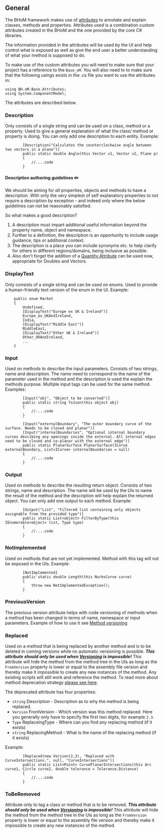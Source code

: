 ## General

The BHoM framework makes use of [attributes](https://docs.microsoft.com/en-us/dotnet/csharp/programming-guide/concepts/attributes/) to annotate and explain classes, methods and properties. Attributes used is a combination custom attributes created in the BHoM and the one provided by the core C# libraries.

The information provided in the attributes will be used by the UI and help control what is exposed as well as give the end user a better understanding of what your method is supposed to do.

To make use of the custom attributes you will need to make sure that your project has a reference to the `Base_oM`. You will also need to to make sure that the following usings exists in the .cs file you want to use the attributes in:

```
using BH.oM.Base.Attributes;
using System.ComponentModel;
```

The attributes are described below.

### Description

Only consists of a single string and can be used on a class, method or a property. Used to give a general explanation of what the class/ method or property is doing. You can only add one description to each entity. Example:

```
        [Description("Calculates the counterclockwise angle between two vectors in a plane")]
        public static double Angle(this Vector v1, Vector v2, Plane p)
        {
            //....code
        }
```



#### Description authoring guidelines ✏️ 


We should be aiming for _all_ properties, objects and methods to have a description. With only the very simplest of self explanatory properties to not require a description by exception - and indeed only where the below guidelines can not be reasonably satisfied. 

So what makes a good description?

1. A description must impart additional useful information beyond the property name, object and namespace. 
2. Further to a definition, the description is an opportunity to include usage guidance, tips or additional context.
3. The description is a place you can include synonyms etc. to help clarify for others in different regions/domains, being inclusive as possible.
4. Also don't forget the addition of a [Quantity Attribute](https://github.com/BHoM/BHoM/tree/master/Quantities_oM/Attributes) can be used now, appropriate for Doubles and Vectors.

### DisplayText

Only consists of a single string and can be used on enums. Used to provide a human-friendly text version of the enum in the UI. Example:

```
    public enum Market
    {
        Undefined,
        [DisplayText("Europe ex UK & Ireland")]
        Europe_ex_UKAndIreland,
        India,
        [DisplayText("Middle East")]
        MiddleEast,
        [DisplayText("Other UK & Ireland")]
        Other_UKAndIreland,
        ...
    }
```


### Input
Used on methods to describe the input parameters. Consists of two strings, name and description. The name need to correspond to the name of the parameter used in the method and the description is used the explain the methods purpose. Multiple input tags can be used for the same method. Examples:

```
        [Input("obj", "Object to be converted")]
        public static string ToJson(this object obj)
        {
            //....code
        }
```

```
        [Input("externalBoundary", "The outer boundary curve of the surface. Needs to be closed and planar")]
        [Input("internalBoundaries", "Optional internal boundary curves descibing any openings inside the external. All internal edges need to be closed and co-planar with the external edge")]
        public static PlanarSurface PlanarSurface(ICurve externalBoundary, List<ICurve> internalBoundaries = null)
        {
            //....code
        }
```

### Output
Used on methods to describe the resulting return object. Consists of two strings, name and description. The name will be used by the UIs to name the result of the method and the description will help explain the returned object. You can only add one output to each method. Example:

```
        [Output("List", "Filtered list containing only objects assignable from the provided type")]
        public static List<object> FilterByType(this IEnumerable<object> list, Type type)
        {
            //....code
        }
```

### NotImplemented
Used on methods that are not yet implemented. Method with this tag will not be exposed in the UIs. Example:

```
        [NotImplemented]
        public static double Length(this NurbsCurve curve)
        {
            throw new NotImplementedException();
        }
```

### PreviousVersion
The previous version attribute helps with code versioning of methods when a method has been changed in terms of name, namespace or input parameters. Example of how to use it see [Method versioning](/Versioning---How-to-modify-code-without-breaking-user-scripts#modifying-methods)

### Replaced
Used on a method that is being replaced by another method and is to be deleted in coming versions while no automatic versioning is possible. **_This attribute should only be used when [Versioning](/Versioning---How-to-modify-code-without-breaking-user-scripts) is impossible!_** This attribute will hide the method from the method tree in the UIs as long as the `FromVersion` property is lower or equal to the assembly file version and thereby make it impossible to create any new instances of the method. Any existing scripts will still work and reference the method. To read more about method deprecation strategy [please see here](/Backwards-compatibility).

The deprecated attribute has four properties:

- `string` Description - Description as to why the method is being replaced.
- `Version` FromVersion - Which version was this method replaced. Here you generally only have to specify the first two digits, for example `2.3`.
- `Type` ReplaceingType - Where can you find any replacing method (if it exists)
- `string` ReplacingMethod - What is the name of the replacing method (if it exists)

Example:

```
        [Replaced(new Version(2,3), "Replaced with CurveIntersections.", null, "CurveIntersections")]
        public static List<Point> CurvePlanarIntersections(this Arc curve1, Circle curve2, double tolerance = Tolerance.Distance)
        {
            //....code
        }
```

### ToBeRemoved
Attribute only to tag a class or method that is to be removed. **_This attribute should only be used when [Versioning](/Versioning---How-to-modify-code-without-breaking-user-scripts) is impossible!_** This attribute will hide the method from the method tree in the UIs as long as the `FromVersion` property is lower or equal to the assembly file version and thereby make it impossible to create any new instances of the method.

